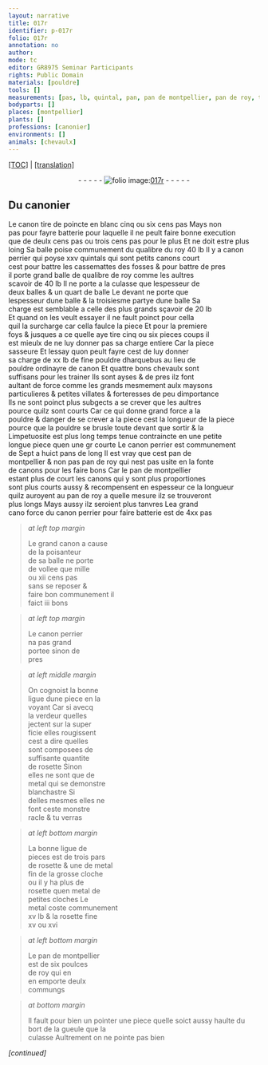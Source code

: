 ```yaml
---
layout: narrative
title: 017r
identifier: p-017r
folio: 017r
annotation: no
author:
mode: tc
editor: GR8975 Seminar Participants
rights: Public Domain
materials: [pouldre]
tools: []
measurements: [pas, lb, quintal, pan, pan de montpellier, pan de roy, trois pars]
bodyparts: []
places: [montpellier]
plants: []
professions: [canonier]
environments: []
animals: [chevaulx]
---
```


 <p><a href="{{ site.baseurl }}/diplomatic/">[TOC]</a> | <a href="{{ site.baseurl }}/texts/p-017r_tl/" target="_blank">[translation]</a></p><div class="folio" align="center">- - - - - <a href="http://gallica.bnf.fr/ark:/12148/btv1b10500001g/f39.image" target="_blank"><img src="https://cu-mkp.github.io/2017-workshop-edition/assets/photo-icon.png" alt="folio image: " style="display:inline-block; margin-bottom:-3px;"/>017r</a> - - - - - </div>  
  

## Du <span class="pro">canonier</span>

 
 Le canon tire de poincte en blanc cinq ou six cens <span class="ms">pas</span> Mays non<br/> pas pour fayre batterie pour laquelle il ne peult faire bonne execution<br/> que de deulx cens <span class="ms">pas</span> ou trois cens <span class="del"><span class="ms">pas</span></span> pour le plus Et ne doit estre plus<br/> loing Sa balle poise co<span class="exp">mmun</span>ement du qualibre du roy 40 <span class="ms">lb</span> Il y a canon<br/> perrier qui poyse xxv <span class="ms">quintal</span>s qui sont petits canons court<br/> cest pour battre les cassemattes des fosses & pour battre de pres<br/> il porte grand balle de qualibre de roy co<span class="exp">mm</span>e les aultres<br/> scavoir de 40 <span class="ms">lb</span> Il ne porte a la culasse que lespesseur de<br/> deux balles & un quart de balle Le devant ne porte que<br/> lespesseur dune balle & la troisiesme partye dune balle Sa<br/> charge est semblable a celle des plus grands sçavoir de 20 <span class="ms">lb</span><br/> Et quand on les veult essayer <span class="del"><span class="ill"></span></span> il ne fault poinct pour cella<br/> quil la surcharge car cella faulce la piece Et pour la premiere<br/> foys & jusques a ce quelle aye tire cinq ou six <span class="del">pieces</span> coups il<br/> est mieulx de ne luy donner pas sa charge entiere Car la piece<br/> sasseure Et lessay quon peult fayre cest de luy donner<br/> sa charge de xx <span class="ms">lb</span> de fine <span class="m">pouldre</span> dharquebus au lieu de<br/> <span class="m">pouldre</span> ordinayre de canon Et quattre bons <span class="al">chevaulx</span> sont<br/> suffisans pour les trainer Ils sont ayses & de pres ilz font<br/> aultant de force co<span class="exp">mm</span>e les grands mesmement aulx maysons<br/> particulieres & petites villates & forteresses de peu dimporta<span class="exp">n</span>ce<br/> Ils ne sont poinct plus subgects a se crever que les aultres<br/> pource quilz sont courts Car ce qui donne grand force a la<br/> <span class="m">pouldre</span> & danger de se crever <span class="add">a la piece</span> cest la longueur de la piece<br/> pource que la <span class="m">pouldre</span> se brusle toute devant que sortir & <span class="del">la</span><br/> Limpetuosite est plus long temps tenue contraincte en une <span class="del">petite</span><br/> longue piece quen une <span class="del">gr</span> courte Le canon perrier est co<span class="exp">mmun</span>em<span class="exp">ent</span><br/> de Sept a huict <span class="ms">pan</span>s de long Il est vray que cest <span class="ms">pan de<br/> <span class="pl">montpellier</span></span> & non pas <span class="ms">pan de roy</span> qui nest pas usite en la fonte<br/> de canons pour les faire bons Car le <span class="ms">pan de <span class="pl">montpellier</span></span><br/> estant plus <span class="del">de</span> court les canons qui y sont <span class="del">plus</span> proportiones<br/> sont plus courts aussy & recompensent en espesseur <span class="del">ce</span> la longueur<br/> quilz auroyent au <span class="ms">pan de roy</span> a quelle mesure ilz se trouveront<br/> plus longs Mays aussy ilz seroient plus tanvres L<span class="del">e</span>a <span class="del">grand</span><br/> <span class="del">cano</span> force du canon perrier pour faire batterie est de 4xx <span class="ms">pas</span>
 
> *at left top margin*
> 
> 
>   Le <span class="add">grand</span> canon a cause<br/> de la poisanteur<br/> de sa balle ne porte<br/> de vollee que mille<br/> ou xii cens <span class="ms">pas</span><br/> sans se reposer &<br/> faire bon co<span class="exp">mmun</span>em<span class="exp">ent</span> il<br/> faict iii bons
 
> *at left top margin*
> 
> 
>   Le canon perrier<br/> na pas grand<br/> portee sinon de<br/> pres
 
> *at left middle margin*
> 
> 
>   On cognoist la bonne<br/> ligue dune piece en la<br/> voyant Car si avecq<br/> la verdeur quelles<br/> jectent sur la super<br/> ficie elles rougissent<br/> cest a dire quelles<br/> sont composees de<br/> suffisante quantite<br/> de rosette Sinon<br/> elles ne sont que de<br/> metal qui se demo<span class="exp">n</span>stre<br/> blanchastre Si<br/> delles mesmes elles ne<br/> font ceste monstre<br/> racle & tu verras
 
> *at left bottom margin*
> 
> 
>   La bonne ligue de<br/> pieces est de <span class="ms">trois pars</span><br/> de rosette & une de metal<br/> fin de <span class="del">la</span> grosse cloche<br/> ou il y ha plus de<br/> rosette quen metal de<br/> petites cloches Le<br/> metal coste communem<span class="exp">ent</span><br/> xv <span class="cn">lb</span> & la rosette fine<br/> xv ou xvi
 
> *at left bottom margin*
> 
> 
>   Le pan de <span class="pl">montpellier</span><br/> est de six poulces<br/> de roy qui en<br/> en emporte deulx<br/> commungs
 
> *at bottom margin*
> 
> 
>   Il fault pour bien <span class="del">un</span> pointer une piece quelle soict aussy haulte du bort de la gueule que la<br/> culasse Aultrement on ne pointe pas bien
 
*[continued]*
 
 